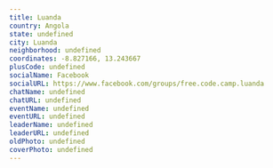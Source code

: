 ```yaml
---
title: Luanda
country: Angola
state: undefined
city: Luanda
neighborhood: undefined
coordinates: -8.827166, 13.243667
plusCode: undefined
socialName: Facebook
socialURL: https://www.facebook.com/groups/free.code.camp.luanda
chatName: undefined
chatURL: undefined
eventName: undefined
eventURL: undefined
leaderName: undefined
leaderURL: undefined
oldPhoto: undefined
coverPhoto: undefined
---
```

